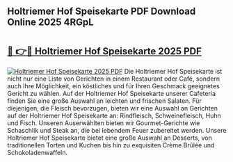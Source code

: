 ## Holtriemer Hof Speisekarte PDF Download Online 2025 4RGpL

# <h2><a href="http://gcdt69y.nevu.top/?p=Holtriemer+Hof+Speisekarte">🔗 👉🔴 Holtriemer Hof Speisekarte 2025 PDF</a></h2>

[![Holtriemer Hof Speisekarte 2025 PDF](https://i.imgur.com/dBaPXMq.png)](http://gcdt69y.nevu.top/?p=Holtriemer+Hof+Speisekarte)
Die Holtriemer Hof Speisekarte ist nicht nur eine Liste von Gerichten in einem Restaurant oder Café, sondern auch Ihre Möglichkeit, ein köstliches und für Ihren Geschmack geeignetes Gericht zu wählen. Auf der Holtriemer Hof Speisekarte unserer Cafeteria finden Sie eine große Auswahl an leichten und frischen Salaten. Für diejenigen, die Fleisch bevorzugen, bieten wir eine Auswahl an Gerichten auf der Holtriemer Hof Speisekarte an: Rindfleisch, Schweinefleisch, Huhn und Fisch. Unseren Auserwählten bieten wir Gourmet-Gerichte wie Schaschlik und Steak an, die bei lebendem Feuer zubereitet werden. Unsere Holtriemer Hof Speisekarte bietet eine große Auswahl an Desserts, von traditionellen Torten und Kuchen bis hin zu exquisiten Crème Brûlée und Schokoladenwaffeln.
